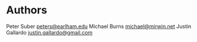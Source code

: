 # Authors

Peter Suber <peters@earlham.edu>
Michael Burns <michael@mirwin.net>
Justin Gallardo <justin.gallardo@gmail.com>
